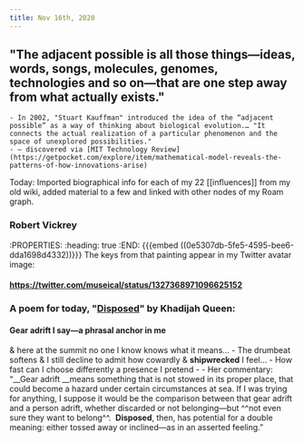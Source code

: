 ```yaml
---
title: Nov 16th, 2020
---
```


## "The **adjacent possible** is all those things—ideas, words, songs, molecules, genomes, technologies and so on—that are one step away from what actually exists."
    - In 2002, "Stuart Kauffman" introduced the idea of the “adjacent possible” as a way of thinking about biological evolution.… "It connects the actual realization of a particular phenomenon and the space of unexplored possibilities."
    - — discovered via [MIT Technology Review](https://getpocket.com/explore/item/mathematical-model-reveals-the-patterns-of-how-innovations-arise)

Today:  Imported biographical info for each of my 22 [[influences]] from my old wiki, added material to a few and linked with other nodes of my Roam graph.

### Robert Vickrey
:PROPERTIES:
:heading: true
:END:
{{{embed ((0e5307db-5fe5-4595-bee6-dda1698d4332))}}} 
The keys from that painting appear in my Twitter avatar image:
#### https://twitter.com/museical/status/1327368971096625152
###
### A poem for today, "[Disposed](https://poets.org/poem/disposed)" by Khadijah Queen:
#### Gear adrift I say—a phrasal anchor in me
& here at the summit no one I know
knows what it means…
    - The drumbeat softens & I still decline to
admit how cowardly & **shipwrecked** I feel…
    - How fast can I choose differently
a presence I pretend
    - 
        - Her commentary:
“__Gear adrift __means something that is not stowed in its proper place, that could become a hazard under certain circumstances at sea. If I was trying for anything, I suppose it would be the comparison between that gear adrift and a person adrift, whether discarded or not belonging—but ^^not even sure they want to belong^^.  __Disposed__, then, has potential for a double meaning: either tossed away or inclined—as in an asserted feeling.”

